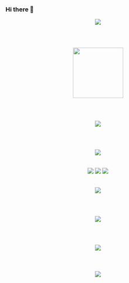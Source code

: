 ### Hi there 👋


<!--  原文 https://zhuanlan.zhihu.com/p/454597068  https://metrics.lecoq.io/  输入自己ID自动生成所有和你相关的数据 -->
<div align="center"> <img src="https://metrics.lecoq.io/ThisIsNiceName?template=classic&base.indepth=false&base.hireable=false&config.timezone=Asia%2FShanghai"></div>

<br> <br>

<!-- https://github.com/anuraghazra/github-readme-stats/blob/master/themes/README.md 查看那些主题颜色 -->
<div align="center"> <img height="137px" src="https://github-readme-stats.vercel.app/api?username=ThisIsNiceName&theme=nightowl&show_icons=true" /> </div>

<br> <br>

<!-- 使用的语言信息 -->
<div align="center"> <img src="https://github-readme-stats.vercel.app/api/top-langs/?username=ThisIsNiceName&hide_title=true&hide_border=true&layout=compact&langs_count=6&text_color=7fdbca&icon_color=ffeb95&bg_color=011627&theme=nightowl" /> </div>
<!-- 
title_color: "c792ea",
    icon_color: "ffeb95",
    text_color: "7fdbca",
    bg_color: "011627",
-->

<br> <br>

<!-- 小奖杯 -->
<div align="center"> <img src="https://github-profile-trophy.vercel.app/?username=ThisIsNiceName" /> </div>
<br><br>

<!-- 展示小标签 -->
<div align="center">  <span > 
<img src="https://img.shields.io/badge/-HTML5-E34F26?style=flat-square&logo=html5&logoColor=white" />
<img src="https://img.shields.io/badge/-CSS3-1572B6?style=flat-square&logo=css3" /> 
<img src="https://img.shields.io/badge/-JavaScript-oringe?style=flat-square&logo=javascript" /> 
</span>  </div>

<br>
<br>

<div align="center"> <img src="https://activity-graph.herokuapp.com/graph?username=ThisIsNiceName&theme=xcode" /> </div>

<br> <br>

<!-- 提交数据 -->
<div align="center"> <img src="https://github-readme-streak-stats.herokuapp.com/?user=ThisIsNiceName" /> </div>

<br> <br>

<!-- leetcode记录 -->
<div align="center"> <img src="https://stats.justsong.cn/api/leetcode/?username=SSSSSoShy&cn=true&theme=dark"> </div>

<br> 

<h1 align="center"> <a href="https://sunguoqi.com/"> <img src="https://readme-typing-svg.herokuapp.com/?lines=cout&nbsp;&lt;&lt;&nbsp;HelloWorld;;&center=true&size=27"> </a> </h1>


<!--
**ThisIsNiceName/ThisIsNiceName** is a ✨ _special_ ✨ repository because its `README.md` (this file) appears on your GitHub profile.

Here are some ideas to get you started:

- 🔭 I’m currently working on ...
- 🌱 I’m currently learning ...
- 👯 I’m looking to collaborate on ...
- 🤔 I’m looking for help with ...
- 💬 Ask me about ...
- 📫 How to reach me: ...
- 😄 Pronouns: ...
- ⚡ Fun fact: ...
-->
